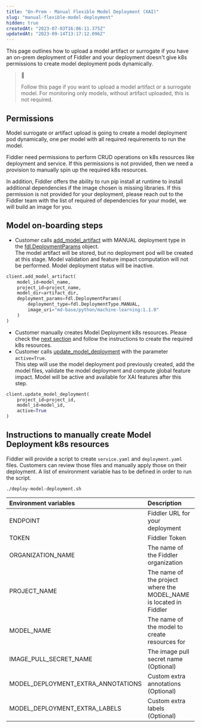 ```yaml
---
title: "On-Prem - Manual Flexible Model Deployment (XAI)"
slug: "manual-flexible-model-deployment"
hidden: true
createdAt: "2023-07-03T16:06:11.375Z"
updatedAt: "2023-09-14T13:17:12.096Z"
---
```

This page outlines how to upload a model artifact or surrogate if you have an on-prem deployment of Fiddler and your deployment doesn't give k8s permissions to create model deployment pods dynamically.

> 📘 
> 
> Follow this page if you want to upload a model artifact or a surrogate model. For monitoring only models, without artifact uploaded, this is not required.

## Permissions

Model surrogate or artifact upload is going to create a model deployment pod dynamically, one per model with all required requirements to run the model.

Fiddler need permissions to perform CRUD operations on k8s resources like deployment and service. If this permissions is not provided, then we need a provision to manually spin up the required k8s resources.

In addition, Fiddler offers the ability to run pip install at runtime to install additional dependencies if the image chosen is missing libraries. If this permission is not provided for your deployment, please reach out to the Fiddler team with the list of required of dependencies for your model, we will build an image for you.

## Model on-boarding steps

- Customer calls [add_model_artifact](ref:clientadd_model_artifact) with MANUAL deployment type in the [fdl.DeploymentParams](ref:fdldeploymentparams) object.  
  The model artifact will be stored, but no deployment pod will be created at this stage. Model validation and feature impact computation will not be performed. Model deployment status will be inactive.

```python
client.add_model_artifact(
    model_id=model_name,
    project_id=project_name,
    model_dir=artifact_dir,
    deployment_params=fdl.DeploymentParams(
      	deployment_type=fdl.DeploymentType.MANUAL,
      	image_uri="md-base/python/machine-learning:1.1.0"
    )
)
```

- Customer manually creates Model Deployment k8s resources. Please check the [next section](doc:manual-flexible-model-deployment#instructions-to-manually-create-model-deployment-k8s-resources) and follow the instructions to create the required k8s resources.
- Customer calls [update_model_deployment](ref:clientupdate_model_deployment) with the parameter `active=True`.  
  This step will use the model deployment pod previously created, add the model files, validate the model deployment and compute global feature impact. Model will be active and available for XAI features after this step.

```python
client.update_model_deployment(
  	project_id=project_id,
    model_id=model_id,
  	active=True
)
```

## Instructions to manually create Model Deployment k8s resources

Fiddler will provide a script to create `service.yaml` and `deployment.yaml` files. Customers can review those files and manually apply those on their deployment. A list of environment variable has to be defined in order to run the script.

```shell
./deploy-model-deployment.sh
```

| Environment variables              | Description                                                        |
| :--------------------------------- | :----------------------------------------------------------------- |
| ENDPOINT                           | Fiddler URL for your deployment                                    |
| TOKEN                              | Fiddler Token                                                      |
| ORGANIZATION_NAME                  | The name of the Fiddler organization                               |
| PROJECT_NAME                       | The name of the project where the MODEL_NAME is located in Fiddler |
| MODEL_NAME                         | The name of the model to create resources for                      |
| IMAGE_PULL_SECRET_NAME             | The image pull secret name (Optional)                              |
| MODEL_DEPLOYMENT_EXTRA_ANNOTATIONS | Custom extra annotations (Optional)                                |
| MODEL_DEPLOYMENT_EXTRA_LABELS      | Custom extra labels (Optional)                                     |